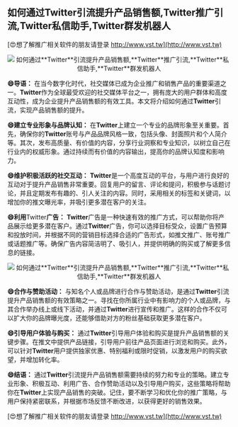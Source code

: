 ## **如何通过**Twitter**引流提升产品销售额,**Twitter**推广引流,**Twitter**私信助手,**Twitter**群发机器人**

[😍想了解推广相关软件的朋友请登录 http://www.vst.tw](http://www.vst.tw)

 <center><img src="https://vst.tw/MP4/tuiguang/png/5.png" alt="如何通过**Twitter**引流提升产品销售额,**Twitter**推广引流,**Twitter**私信助手,**Twitter**群发机器人"></center>

**😄导语：**
在当今数字化时代，社交媒体已成为企业推广和销售产品的重要渠道之一。**Twitter**作为全球最受欢迎的社交媒体平台之一，拥有庞大的用户群体和高度互动性，成为企业提升产品销售额的有效工具。本文将介绍如何通过**Twitter**引流，实现产品销售额的提升。

**😄建立专业形象与品牌认知：**
在**Twitter**上建立一个专业的品牌形象至关重要。首先，确保你的**Twitter**账号与产品品牌风格一致，包括头像、封面照片和个人简介等。其次，发布高质量、有价值的内容，分享行业洞察和专业知识，以树立自己在行业内的权威形象。通过持续而有价值的内容输出，提高你的品牌认知度和影响力。

**😄维护积极活跃的社交互动：**
**Twitter**是一个高度互动的平台，与用户进行良好的互动对于提升产品销售非常重要。回复用户的留言、评论和提问，积极参与话题讨论，并且定期发布有趣的、引人关注的内容。同时，采用相关的标签和关键词，以增加你的推文曝光率，并吸引更多潜在客户的关注。

**😄利用**Twitter**广告：**
**Twitter**广告是一种快速有效的推广方式，可以帮助你将产品展示给更多潜在客户。通过**Twitter**广告，你可以选择目标受众，设置广告预算和投放时间，并根据不同的营销目标选择合适的广告形式，如推文推广、账号推广或话题推广等。确保广告内容简洁明了、吸引人，并提供明确的购买或了解更多信息的链接。

 <center><img src="https://vst.tw/MP4/tuiguang/png/7.png" alt="如何通过**Twitter**引流提升产品销售额,**Twitter**推广引流,**Twitter**私信助手,**Twitter**群发机器人"></center>

**😄合作与赞助活动：**
与知名个人或品牌进行合作与赞助活动，是通过**Twitter**引流提升产品销售额的有效策略之一。寻找在你所属行业中有影响力的个人或品牌，与其合作举办线上或线下活动，并通过**Twitter**进行宣传和推广。这样的合作不仅可以扩大你的品牌曝光度，还能够借助对方的粉丝基础获取更多潜在客户。

**😄引导用户体验与购买：**
通过**Twitter**引导用户体验和购买是提升产品销售额的关键步骤。在推文中提供产品链接，引导用户前往产品页面进行浏览和购买。此外，可以针对**Twitter**用户提供独家优惠、特别福利或限时促销，以激发用户的购买欲望，并增加转化率。

**😄结语：**
通过**Twitter**引流提升产品销售额需要持续的努力和专业的策略。建立专业形象、积极互动、利用广告、合作赞助活动以及引导用户购买，这些策略将帮助你在**Twitter**上实现产品销售的突破。记住，要不断学习和优化你的推广策略，与用户保持紧密联系，并根据市场反馈不断改进，以获得更好的销售效果。

[😍想了解推广相关软件的朋友请登录 http://www.vst.tw](http://www.vst.tw)



